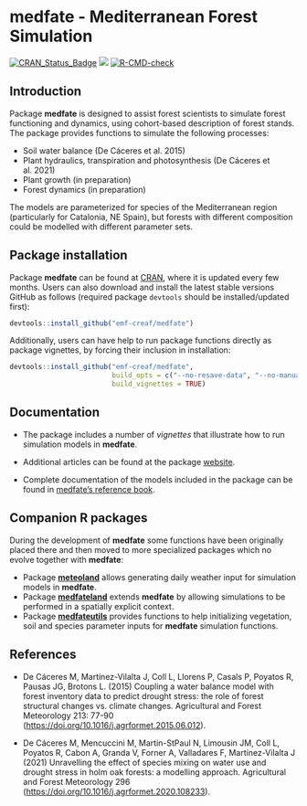 medfate - Mediterranean Forest Simulation
================

<!-- badges: start -->
[![CRAN\_Status\_Badge](http://www.r-pkg.org/badges/version/medfate)](https://cran.r-project.org/package=medfate)
[![](https://cranlogs.r-pkg.org/badges/medfate)](https://cran.rstudio.com/web/packages/medfate/index.html)
[![R-CMD-check](https://github.com/emf-creaf/medfate/workflows/R-CMD-check/badge.svg)](https://github.com/emf-creaf/medfate/actions)
<!-- badges: end -->

## Introduction

Package **medfate** is designed to assist forest scientists to simulate
forest functioning and dynamics, using cohort-based description of
forest stands. The package provides functions to simulate the following
processes:

-   Soil water balance (De Cáceres et al. 2015)
-   Plant hydraulics, transpiration and photosynthesis (De Cáceres et
    al. 2021)
-   Plant growth (in preparation)
-   Forest dynamics (in preparation)

The models are parameterized for species of the Mediterranean region
(particularly for Catalonia, NE Spain), but forests with different
composition could be modelled with different parameter sets.

## Package installation

Package **medfate** can be found at
[CRAN](https://CRAN.R-project.org/package=medfate), where it is updated
every few months. Users can also download and install the latest stable
versions GitHub as follows (required package `devtools` should be
installed/updated first):

``` r
devtools::install_github("emf-creaf/medfate")
```

Additionally, users can have help to run package functions directly as
package vignettes, by forcing their inclusion in installation:

``` r
devtools::install_github("emf-creaf/medfate", 
                         build_opts = c("--no-resave-data", "--no-manual"),
                         build_vignettes = TRUE)
```

## Documentation

-   The package includes a number of *vignettes* that illustrate how to
    run simulation models in **medfate**.

-   Additional articles can be found at the package
    [website](https://emf-creaf.github.io/medfate/).

-   Complete documentation of the models included in the package can be
    found in [medfate’s reference
    book](https://emf-creaf.github.io/medfatebook/index.html).

## Companion R packages

During the development of **medfate** some functions have been
originally placed there and then moved to more specialized packages
which no evolve together with **medfate**:

-   Package [**meteoland**](https://github.com/emf-creaf/meteoland)
    allows generating daily weather input for simulation models in
    **medfate**.
-   Package [**medfateland**](https://github.com/emf-creaf/medfateland)
    extends **medfate** by allowing simulations to be performed in a
    spatially explicit context.
-   Package
    [**medfateutils**](https://github.com/emf-creaf/medfateutils)
    provides functions to help initializing vegetation, soil and species
    parameter inputs for **medfate** simulation functions.

## References

-   De Cáceres M, Martínez-Vilalta J, Coll L, Llorens P, Casals P,
    Poyatos R, Pausas JG, Brotons L. (2015) Coupling a water balance
    model with forest inventory data to predict drought stress: the role
    of forest structural changes vs. climate changes. Agricultural and
    Forest Meteorology 213: 77-90
    (<https://doi.org/10.1016/j.agrformet.2015.06.012>).

-   De Cáceres M, Mencuccini M, Martin-StPaul N, Limousin JM, Coll L,
    Poyatos R, Cabon A, Granda V, Forner A, Valladares F,
    Martínez-Vilalta J (2021) Unravelling the effect of species mixing
    on water use and drought stress in holm oak forests: a modelling
    approach. Agricultural and Forest Meteorology 296
    (<https://doi.org/10.1016/j.agrformet.2020.108233>).
